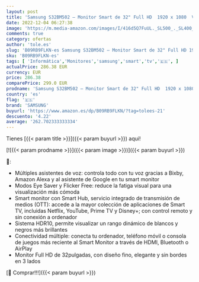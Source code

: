 ```yaml
---
layout: post
title: 'Samsung S32BM502 – Monitor Smart de 32" Full HD  1920 x 1080  VA  Smart TV  HDMI  Bluetooth  AirPlay  WiFi  Office 365  16:9  60Hz  Dex Inalámbrico  Altavoces Integrados  Hub IoT   negro'
date: 2022-12-04 06:27:38
image: 'https://m.media-amazon.com/images/I/416d5Q7FuUL._SL500_._SL400_.jpg'
comments: true
category: ofertas
author: 'tole.es'
slug: 'B09RB9FLKN-es Samsung S32BM502 – Monitor Smart de 32" Full HD 1920 x...'
sku: 'B09RB9FLKN-es'
tags: [ 'Informática','Monitores','samsung','smart','tv','🇪🇸', ]
actualPrice: 286.38 EUR
currency: EUR
price: 286.38
comparePrice: 299.0 EUR
prodname: 'Samsung S32BM502 – Monitor Smart de 32" Full HD  1920 x 1080  VA  Smart TV  HDMI  Bluetooth  AirPlay  WiFi  Office 365  16:9  60Hz  Dex Inalámbrico  Altavoces Integrados  Hub IoT   negro'
country: 'es'
flag: '🇪🇸'
brand: 'SAMSUNG'
buyurl: 'https://www.amazon.es/dp/B09RB9FLKN/?tag=tolees-21'
descuento: '4.22'
average: '262.702333333334'
---
```


Tienes [{{< param title >}}]({{< param buyurl >}}) aqui!

[![{{< param prodname >}}]({{< param image >}})]({{< param buyurl >}})

🔎:

- Múltiples asistentes de voz: controla todo con tu voz gracias a Bixby, Amazon Alexa y al asistente de Google en tu smart monitor
- Modos Eye Saver y Flicker Free: reduce la fatiga visual para una visualización más cómoda
- Smart monitor con Smart Hub, servicio integrado de transmisión de medios (OTT): accede a la mayor colección de aplicaciones de Smart TV, incluidas Netflix, YouTube, Prime TV y Disney+; con control remoto y sin conexión a ordenador
- Sistema HDR10, permite visualizar un rango dinámico de blancos y negros más brillantes
- Conectividad múltiple: conecta tu ordenador, teléfono móvil o consola de juegos más reciente al Smart Monitor a través de HDMI, Bluetooth o AirPlay
- Monitor Full HD de 32pulgadas, con diseño fino, elegante y sin bordes en 3 lados

[🛒 Comprar!!!]({{< param buyurl >}})
